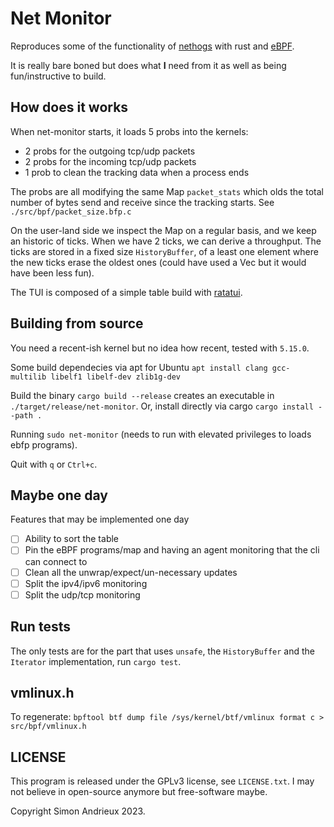# Net Monitor

Reproduces some of the functionality of [nethogs](https://github.com/raboof/nethogs) with rust and [eBPF](https://ebpf.io/).

It is really bare boned but does what **I** need from it as well as being fun/instructive to build. 

## How does it works

When net-monitor starts, it loads 5 probs into the kernels:
- 2 probs for the outgoing tcp/udp packets
- 2 probs for the incoming tcp/udp packets
- 1 prob to clean the tracking data when a process ends

The probs are all modifying the same Map `packet_stats` which olds the total number of bytes send and receive since the tracking starts. See `./src/bpf/packet_size.bfp.c`

On the user-land side we inspect the Map on a regular basis, and we keep an historic of ticks. When we have 2 ticks, we can derive a throughput. The ticks are stored in a fixed size `HistoryBuffer`, of a least one element where the new ticks erase the oldest ones (could have used a Vec but it would have been less fun).

The TUI is composed of a simple table build with [ratatui](https://ratatui.rs/).


## Building from source

You need a recent-ish kernel but no idea how recent, tested with `5.15.0`.

Some build dependecies via apt for Ubuntu `apt install clang gcc-multilib libelf1 libelf-dev zlib1g-dev`


Build the binary `cargo build --release` creates an executable in `./target/release/net-monitor`.
Or, install directly via cargo `cargo install --path .`

Running `sudo net-monitor` (needs to run with elevated privileges to loads ebfp programs).

Quit with `q` or `Ctrl+c`.

## Maybe one day

Features that may be implemented one day

 - [ ] Ability to sort the table
 - [ ] Pin the eBPF programs/map and having an agent monitoring that the cli can connect to
 - [ ] Clean all the unwrap/expect/un-necessary updates
 - [ ] Split the ipv4/ipv6 monitoring
 - [ ] Split the udp/tcp monitoring

## Run tests

The only tests are for the part that uses `unsafe`, the `HistoryBuffer` and the `Iterator` implementation, run `cargo test`. 

## vmlinux.h

To regenerate: `bpftool btf dump file /sys/kernel/btf/vmlinux format c > src/bpf/vmlinux.h`

## LICENSE

This program is released under the GPLv3 license, see `LICENSE.txt`. I may not believe in open-source anymore but free-software maybe.

Copyright Simon Andrieux 2023.